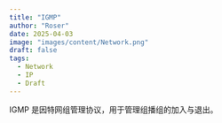 ```yaml
---
title: "IGMP"
author: "Roser"
date: 2025-04-03
image: "images/content/Network.png"
draft: false
tags:
  - Network
  - IP
  - Draft
---
```

IGMP 是因特网组管理协议，用于管理组播组的加入与退出。